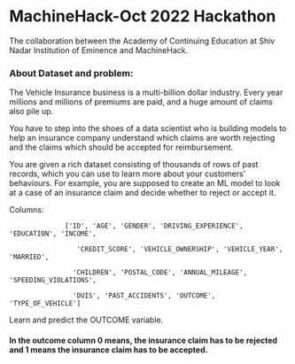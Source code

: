 # MachineHack-Oct 2022 Hackathon
The collaboration between the Academy of Continuing Education at Shiv Nadar Institution of Eminence and MachineHack.
### About Dataset and problem:
  The Vehicle Insurance business is a multi-billion dollar industry. Every year millions and millions of premiums are paid, and a huge amount of claims also pile up. 

  You have to step into the shoes of a data scientist who is building models to help an insurance company understand which claims are worth rejecting and the claims which should be accepted for reimbursement. 

  You are given a rich dataset consisting of thousands of rows of past records, which you can use to learn more about your customers’ behaviours. For example, you are supposed to create an ML model to look at a case of an insurance claim and decide whether to reject or accept it. 

  Columns: 
  
                  ['ID', 'AGE', 'GENDER', 'DRIVING_EXPERIENCE', 'EDUCATION', 'INCOME',

                     'CREDIT_SCORE', 'VEHICLE_OWNERSHIP', 'VEHICLE_YEAR', 'MARRIED',

                    'CHILDREN', 'POSTAL_CODE', 'ANNUAL_MILEAGE', 'SPEEDING_VIOLATIONS',

                    'DUIS', 'PAST_ACCIDENTS', 'OUTCOME', 'TYPE_OF_VEHICLE']

   Learn and predict the OUTCOME variable.
   
#### In the outcome column 0 means, the insurance claim has to be rejected and 1 means the insurance claim has to be accepted.
